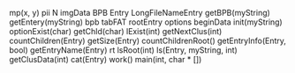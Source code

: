 mp(x, y)
pii
N
imgData
BPB
Entry
LongFileNameEntry
getBPB(myString)
getEntery(myString)
bpb
tabFAT
rootEntry
options
beginData
init(myString)
optionExist(char)
getChId(char)
lExist(int)
getNextClus(int)
countChildren(Entry)
getSize(Entry)
countChildrenRoot()
getEntryInfo(Entry, bool)
getEntryName(Entry)
rt
lsRoot(int)
ls(Entry, myString, int)
getClusData(int)
cat(Entry)
work()
main(int, char * [])